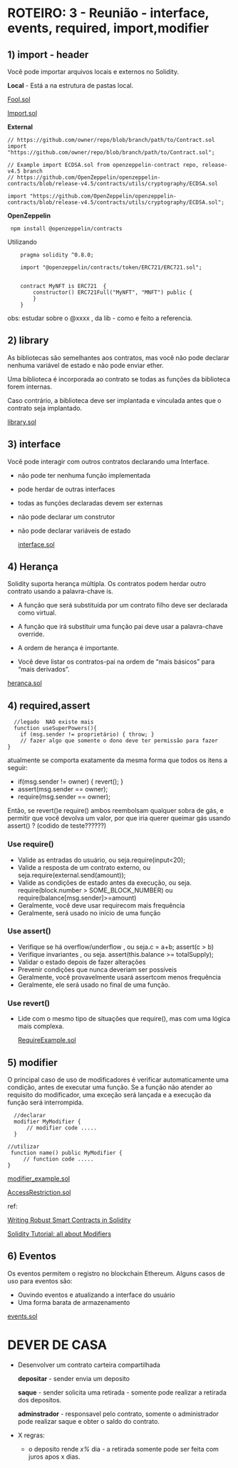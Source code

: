 # ROTEIRO: 3 - Reunião - interface,  events, required, import,modifier

## 1) import - header  

Você pode importar arquivos locais e externos no Solidity.

**Local** -  Está a na estrutura de pastas local.

  [Fool.sol](https://raw.githubusercontent.com/valterlobo/grupo_estudos_solidity/main/reuniao_3/Fool.sol)
  
  [Import.sol](https://raw.githubusercontent.com/valterlobo/grupo_estudos_solidity/main/reuniao_3/Import.sol)


**External**

    // https://github.com/owner/repo/blob/branch/path/to/Contract.sol
    import "https://github.com/owner/repo/blob/branch/path/to/Contract.sol";

    // Example import ECDSA.sol from openzeppelin-contract repo, release-v4.5 branch
    // https://github.com/OpenZeppelin/openzeppelin-contracts/blob/release-v4.5/contracts/utils/cryptography/ECDSA.sol

    import "https://github.com/OpenZeppelin/openzeppelin-contracts/blob/release-v4.5/contracts/utils/cryptography/ECDSA.sol";


**OpenZeppelin** 

     npm install @openzeppelin/contracts

   Utilizando
 
        pragma solidity ^0.8.0;

        import "@openzeppelin/contracts/token/ERC721/ERC721.sol";
      

        contract MyNFT is ERC721  {
            constructor() ERC721Full("MyNFT", "MNFT") public {
            }
        }

obs: estudar sobre o @xxxx , da lib - como e feito a referencia. 
## 2)  library

As bibliotecas são semelhantes aos contratos, mas você não pode declarar nenhuma variável de estado e não pode enviar ether.

Uma biblioteca é incorporada ao contrato se todas as funções da biblioteca forem internas.

Caso contrário, a biblioteca deve ser implantada e vinculada antes que o contrato seja implantado.

[library.sol](https://raw.githubusercontent.com/valterlobo/grupo_estudos_solidity/main/reuniao_3/library.sol)


## 3) interface

  Você pode interagir com outros contratos declarando uma Interface.

- não pode ter nenhuma função implementada
- pode herdar de outras interfaces
- todas as funções declaradas devem ser externas
- não pode declarar um construtor
- não pode declarar variáveis ​​de estado

    [interface.sol](https://raw.githubusercontent.com/valterlobo/grupo_estudos_solidity/main/reuniao_3/interface.sol)

## 4) Herança

Solidity suporta herança múltipla. Os contratos podem herdar outro contrato usando a palavra-chave is.

- A função que será substituída por um contrato filho deve ser declarada como virtual.

- A função que irá substituir uma função pai deve usar a palavra-chave override.

- A ordem de herança é importante.

- Você deve listar os contratos-pai na ordem de “mais básicos” para “mais derivados”.
  
[heranca.sol](https://raw.githubusercontent.com/valterlobo/grupo_estudos_solidity/main/reuniao_3/heranca.sol)

  
## 4) required,assert

      //legado  NAO existe mais 
      function useSuperPowers(){ 
        if (msg.sender != proprietário) { throw; } 
        // fazer algo que somente o dono deve ter permissão para fazer 
    } 

   atualmente se comporta exatamente da mesma forma que todos os itens a seguir:

- if(msg.sender != owner) { revert(); }
- assert(msg.sender == owner);
- require(msg.sender == owner);

Então, se revert()e require() ambos reembolsam qualquer sobra de gás, e permitir que você devolva um valor, por que iria querer queimar gás usando assert() ?
(codido de teste??????)

### Use require()

- Valide as entradas do usuário, ou seja.require(input<20);
- Valide a resposta de um contrato externo, ou seja.require(external.send(amount));
- Valide as condições de estado antes da execução, ou seja. require(block.number > SOME_BLOCK_NUMBER) ou require(balance[msg.sender]>=amount)
- Geralmente, você deve usar requirecom mais frequência
- Geralmente, será usado no início de uma função

### Use assert()

- Verifique se há overflow/underflow , ou seja.c = a+b; assert(c > b)
- Verifique invariantes , ou seja. assert(this.balance >= totalSupply);
- Validar o estado depois de fazer alterações
- Prevenir condições que nunca deveriam ser possíveis
- Geralmente, você provavelmente usará assertcom menos frequência
- Geralmente, ele será usado no final de uma função.

### Use revert()

- Lide com o mesmo tipo de situações que require(), mas com uma lógica mais complexa.


   [RequireExample.sol](https://raw.githubusercontent.com/valterlobo/grupo_estudos_solidity/main/reuniao_3/RequireExample.sol)

## 5) modifier

O principal caso de uso de modificadores é verificar automaticamente uma condição, antes de executar uma função. Se a função não atender ao requisito do modificador, uma exceção será lançada e a execução da função será interrompida.

      //declarar 
      modifier MyModifier {
          // modifier code .....
      }
 
    //utilizar 
     function name() public MyModifier {
         // function code .....
    }

  [modifier_example.sol](https://raw.githubusercontent.com/valterlobo/grupo_estudos_solidity/main/reuniao_3/modifier_example.sol)

  [AccessRestriction.sol](https://raw.githubusercontent.com/valterlobo/grupo_estudos_solidity/main/reuniao_3/AccessRestriction.sol)
  
  ref:

  [Writing Robust Smart Contracts in Solidity](https://blog.colony.io/writing-more-robust-smart-contracts-99ad0a11e948/)

  [Solidity Tutorial: all about Modifiers](https://medium.com/coinmonks/solidity-tutorial-all-about-modifiers-a86cf81c14cb)
  

## 6) Eventos 
 Os eventos permitem o registro no blockchain Ethereum. Alguns casos de uso para eventos são:

 - Ouvindo eventos e atualizando a interface do usuário 
 - Uma forma barata de armazenamento

  [events.sol](https://raw.githubusercontent.com/valterlobo/grupo_estudos_solidity/main/reuniao_3/events.sol)



# DEVER DE CASA


- Desenvolver um contrato carteira compartilhada

   **depositar**  - sender envia um deposito

   **saque**  - sender solicita uma retirada - somente pode realizar a retirada dos depositos.

   **adminstrador** - responsavel pelo contrato, somente o administrador pode realizar saque e obter o saldo do contrato. 
  
- X regras:
    -   o deposito rende *x%*  dia - a retirada somente pode ser feita com juros apos x dias.


